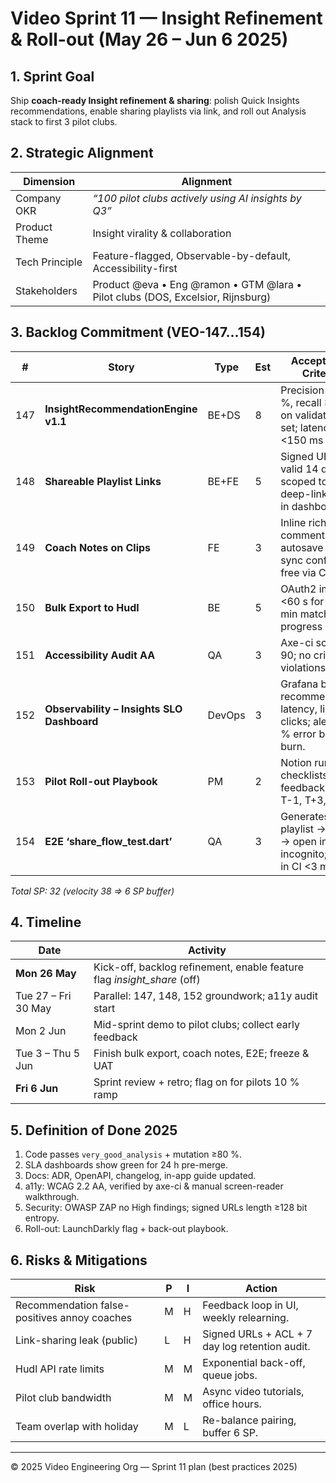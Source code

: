 # Video Sprint 11 — Insight Refinement & Roll-out (May 26 – Jun 6 2025)

## 1. Sprint Goal
Ship **coach-ready Insight refinement & sharing**: polish Quick Insights recommendations, enable sharing playlists via link, and roll out Analysis stack to first 3 pilot clubs.

## 2. Strategic Alignment
| Dimension | Alignment |
|-----------|-----------|
| Company OKR | _“100 pilot clubs actively using AI insights by Q3”_ |
| Product Theme | Insight virality & collaboration |
| Tech Principle | Feature-flagged, Observable-by-default, Accessibility-first |
| Stakeholders | Product @eva • Eng @ramon • GTM @lara • Pilot clubs (DOS, Excelsior, Rijnsburg) |

## 3. Backlog Commitment (VEO-147…154)
| # | Story | Type | Est | Acceptance Criteria |
|---|-------|------|-----|----------------------|
| 147 | **InsightRecommendationEngine v1.1** | BE+DS | 8 | Precision ≥92 %, recall ≥90 % on validation-set; latency <150 ms p95. |
| 148 | **Shareable Playlist Links** | BE+FE | 5 | Signed URL valid 14 d, ACL scoped to org; deep-link opens in dashboard. |
| 149 | **Coach Notes on Clips** | FE | 3 | Inline rich-text comments, autosave offline, sync conflict-free via CRDT. |
| 150 | **Bulk Export to Hudl** | BE | 5 | OAuth2 import; <60 s for 90-min match; progress UI. |
| 151 | **Accessibility Audit AA** | QA | 3 | Axe-ci score ≥ 90; no critical violations. |
| 152 | **Observability – Insights SLO Dashboard** | DevOps | 3 | Grafana board: recommendation latency, link clicks; alert at 5 % error budget burn. |
| 153 | **Pilot Roll-out Playbook** | PM | 2 | Notion runbook, checklists, feedback loops T-1, T+3, T+10. |
| 154 | **E2E ‘share_flow_test.dart’** | QA | 3 | Generates playlist → share → open in incognito; runs in CI <3 min. |
_Total SP: 32 (velocity 38 ⇒ 6 SP buffer)_

## 4. Timeline
| Date | Activity |
|------|----------|
| **Mon 26 May** | Kick-off, backlog refinement, enable feature flag _insight_share_ (off) |
| Tue 27 – Fri 30 May | Parallel: 147, 148, 152 groundwork; a11y audit start |
| Mon 2 Jun | Mid-sprint demo to pilot clubs; collect early feedback |
| Tue 3 – Thu 5 Jun | Finish bulk export, coach notes, E2E; freeze & UAT |
| **Fri 6 Jun** | Sprint review + retro; flag on for pilots 10 % ramp |

## 5. Definition of Done 2025
1. Code passes `very_good_analysis` + mutation ≥80 %. 
2. SLA dashboards show green for 24 h pre-merge. 
3. Docs: ADR, OpenAPI, changelog, in-app guide updated. 
4. a11y: WCAG 2.2 AA, verified by axe-ci & manual screen-reader walkthrough. 
5. Security: OWASP ZAP no High findings; signed URLs length ≥128 bit entropy. 
6. Roll-out: LaunchDarkly flag + back-out playbook.

## 6. Risks & Mitigations
| Risk | P | I | Action |
|------|---|---|--------|
| Recommendation false-positives annoy coaches | M | H | Feedback loop in UI, weekly relearning. |
| Link-sharing leak (public) | L | H | Signed URLs + ACL + 7 day log retention audit. |
| Hudl API rate limits | M | M | Exponential back-off, queue jobs. |
| Pilot club bandwidth | M | M | Async video tutorials, office hours. |
| Team overlap with holiday | M | L | Re-balance pairing, buffer 6 SP. |

---
© 2025 Video Engineering Org — Sprint 11 plan (best practices 2025)